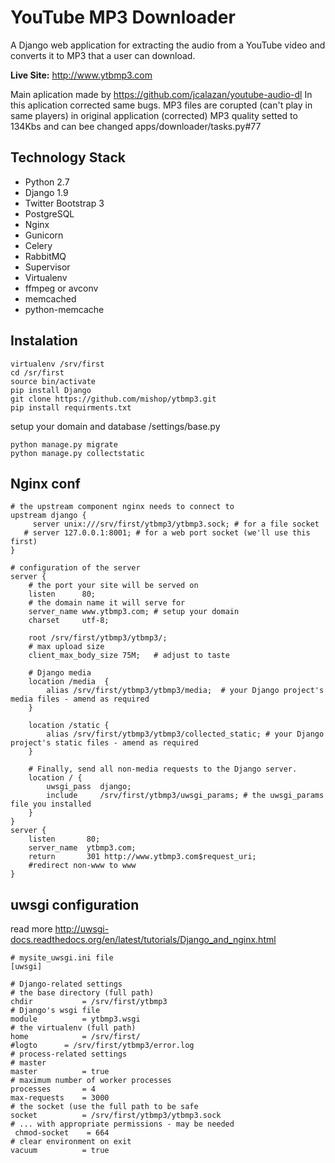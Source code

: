 YouTube MP3 Downloader
========================

A Django web application for extracting the audio from a YouTube video and converts it to MP3 that a user can download.

**Live Site:** http://www.ytbmp3.com

Main aplication made by https://github.com/jcalazan/youtube-audio-dl 
In this aplication corrected same bugs.
MP3 files are corupted (can't play in same players) in original application (corrected)
MP3 quality setted to 134Kbs and can bee changed apps/downloader/tasks.py#77

Technology Stack
----------------

- Python 2.7
- Django 1.9
- Twitter Bootstrap 3
- PostgreSQL
- Nginx
- Gunicorn
- Celery
- RabbitMQ
- Supervisor
- Virtualenv
- ffmpeg or avconv
- memcached
- python-memcache

Instalation
-----------
```
virtualenv /srv/first
cd /sr/first
source bin/activate
pip install Django
git clone https://github.com/mishop/ytbmp3.git
pip install requirments.txt
```
setup your domain and database
/settings/base.py
```
python manage.py migrate
python manage.py collectstatic
```

Nginx conf
---------
```
# the upstream component nginx needs to connect to
upstream django {
     server unix:///srv/first/ytbmp3/ytbmp3.sock; # for a file socket
   # server 127.0.0.1:8001; # for a web port socket (we'll use this first)
}

# configuration of the server
server {
    # the port your site will be served on
    listen      80;
    # the domain name it will serve for
    server_name www.ytbmp3.com; # setup your domain
    charset     utf-8;
    
    root /srv/first/ytbmp3/ytbmp3/;
    # max upload size
    client_max_body_size 75M;   # adjust to taste

    # Django media
    location /media  {
        alias /srv/first/ytbmp3/ytbmp3/media;  # your Django project's media files - amend as required
    }

    location /static {
        alias /srv/first/ytbmp3/ytbmp3/collected_static; # your Django project's static files - amend as required
    }
   
    # Finally, send all non-media requests to the Django server.
    location / {
        uwsgi_pass  django;
        include     /srv/first/ytbmp3/uwsgi_params; # the uwsgi_params file you installed
    }
}
server {
    listen       80;
    server_name  ytbmp3.com;
    return       301 http://www.ytbmp3.com$request_uri;
    #redirect non-www to www
}
```

uwsgi configuration
---------
read more
http://uwsgi-docs.readthedocs.org/en/latest/tutorials/Django_and_nginx.html
```
# mysite_uwsgi.ini file
[uwsgi]

# Django-related settings
# the base directory (full path)
chdir           = /srv/first/ytbmp3
# Django's wsgi file
module          = ytbmp3.wsgi
# the virtualenv (full path)
home            = /srv/first/
#logto		= /srv/first/ytbmp3/error.log
# process-related settings
# master
master          = true
# maximum number of worker processes
processes       = 4
max-requests	= 3000
# the socket (use the full path to be safe
socket          = /srv/first/ytbmp3/ytbmp3.sock
# ... with appropriate permissions - may be needed
 chmod-socket    = 664
# clear environment on exit
vacuum          = true
```
